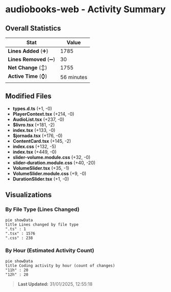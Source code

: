 # audiobooks-web - Activity Summary 

## Overall Statistics

| Stat                   | Value                                                             |
| ---------------------- | ----------------------------------------------------------------- |
| **Lines Added** (➕)   | 1785                                          |
| **Lines Removed** (➖) | 30                                        |
| **Net Change** (↕)    | 1755                |
| **Active Time** (⌚)   | 56 minutes |


## Modified Files
- **types.d.ts** (+1, -0)
- **PlayerContext.tsx** (+214, -0)
- **AudioList.tsx** (+237, -0)
- **$livro.tsx** (+181, -2)
- **index.tsx** (+133, -0)
- **$jornada.tsx** (+176, -0)
- **ContentCard.tsx** (+145, -2)
- **index.css** (+132, -5)
- **index.tsx** (+449, -0)
- **slider-volume.module.css** (+32, -0)
- **slider-duration.module.css** (+40, -20)
- **VolumeSlider.tsx** (+35, -1)
- **VolumeSlider.module.css** (+9, -0)
- **DurationSlider.tsx** (+1, -0)

## Visualizations

### By File Type (Lines Changed)

```mermaid
pie showData
title Lines changed by file type
".ts" : 1
".tsx" : 1576
".css" : 238
```

### By Hour (Estimated Activity Count)

```mermaid
pie showData
title Coding activity by hour (count of changes)
"11h" : 20
"12h" : 20
```


> **Last Updated:** 31/01/2025, 12:55:18